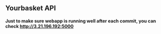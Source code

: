 ## Yourbasket API

#### Just to make sure webapp is running well after each commit, you can check http://3.21.196.192:5000